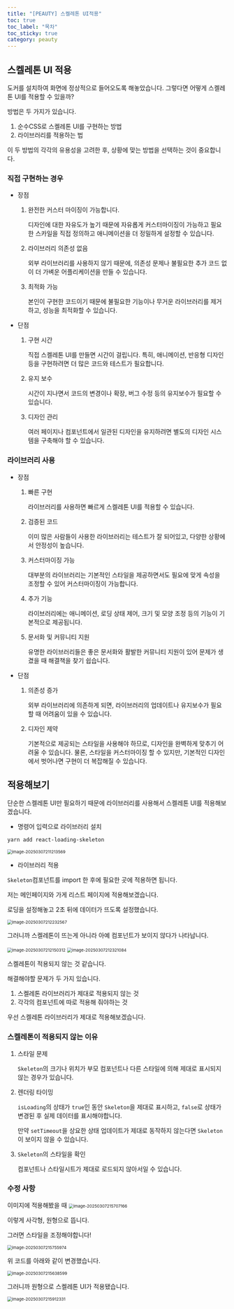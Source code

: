 ```yaml
---
title: "[PEAUTY] 스켈레톤 UI적용"
toc: true
toc_label: "목차"
toc_sticky: true
category: peauty
---
```


## 스켈레톤 UI 적용

도커를 설치하여 화면에 정상적으로 들어오도록 해놓았습니다. 그렇다면 어떻게 스켈레톤 UI를 적용할 수 있을까?



방법은 두 가지가 있습니다.

1. 순수CSS로 스켈레톤 UI를 구현하는 방법
2. 라이브러리를 적용하는 법

이 두 방법의 각각의 유용성을 고려한 후, 상황에 맞는 방법을 선택하는 것이 중요합니다.

### 직접 구현하는 경우

- 장점

  1. 완전한 커스터 마이징이 가능합니다. 

     디자인에 대한 자유도가 높기 때문에 자유롭게 커스터마이징이 가능하고 필요한 스카일을 직접 정의하고 애니메이션을 더 정밀하게 설정할 수 있습니다.

  2. 라이브러리 의존성 없음

     외부 라이브러리를 사용하지 않기 때문에, 의존성 문제나 불필요한 추가 코드 없이 더 가벼운 어플리케이션을 만들 수 있습니다.

  3. 최적화 가능

     본인이 구현한 코드이기 때문에 불필요한 기능이나 무거운 라이브러리를 제거하고, 성능을 최적화할 수 있습니다.

- 단점

  1. 구현 시간

     직접 스켈레톤 UI를 만들면 시간이 걸립니다. 특히, 애니메이션, 반응형 디자인 등을 구현하려면 더 많은 코드와 테스트가 필요합니다.

  2. 유지 보수

     시간이 지나면서 코드의 변경이나 확장, 버그 수정 등의 유지보수가 필요할 수 있습니다.

  3. 디자인 관리

     여러 페이지나 컴포넌트에서 일관된 디자인을 유지하려면 별도의 디자인 시스템을 구축해야 할 수 있습니다.

### 라이브러리 사용

- 장점

  1. 빠른 구현

     라이브러리를 사용하면 빠르게 스켈레톤 UI를 적용할 수 있습니다.

  2. 검증된 코드

     이미 많은 사람들이 사용한 라이브러리는 테스트가 잘 되어있고, 다양한 상황에서 안정성이 높습니다.

  3. 커스터마이징 가능

     대부분의 라이브러리는 기본적인 스타일을 제공하면서도 필요에 맞게 속성을 조정할 수 있어 커스터마이징이 가능합니다.

  4. 추가 기능

     라이브러리에는 애니메이션, 로딩 상태 제어, 크기 및 모양 조정 등의 기능이 기본적으로 제공됩니다.

  5. 문서화 및 커뮤니티 지원

     유명한 라이브러리들은 좋은 문서화와 활발한 커뮤니티 지원이 있어 문제가 생겼을 때 해결책을 찾기 쉽습니다.

- 단점

  1. 의존성 증가

     외부 라이브러리에 의존하게 되면, 라이브러리의 업데이트나 유지보수가 필요할 때 어려움이 있을 수 있습니다.

  2. 디자인 제약

     기본적으로 제공되는 스타일을 사용해야 하므로, 디자인을 완벽하게 맞추기 어려울 수 있습니다. 물론, 스타일을 커스터마이징 할 수 있지만, 기본적인 디자인에서 벗어나면 구현이 더 복잡해질 수 있습니다.



## 적용해보기

단순한 스켈레톤 UI만 필요하기 때문에 라이브러리를 사용해서 스켈레톤 UI를 적용해보겠습니다.

- 명령어 입력으로 라이브러리 설치

```bash
yarn add react-loading-skeleton
```

<img src="/../images/Untitled/image-20250307211213569.png" alt="image-20250307211213569" style="zoom:67%;" />



- 라이브러리 적용

`Skeleton`컴포넌트를 import 한 후에 필요한 곳에 적용하면 됩니다. 

저는 메인페이지와 가게 리스트 페이지에 적용해보겠습니다.



로딩을 설정해놓고 2초 뒤에 데이터가 뜨도록 설정했습니다.

<img src="/../images/Untitled/image-20250307212232567.png" alt="image-20250307212232567" style="zoom:67%;" />

그러니까 스켈레톤이 뜨는게 아니라 아예 컴포넌트가 보이지 않다가 나타납니다.

<img src="/../images/Untitled/image-20250307212150312.png" alt="image-20250307212150312" style="zoom:67%;" />

<img src="/../images/Untitled/image-20250307212321084.png" alt="image-20250307212321084" style="zoom:67%;" />



스켈레톤이 적용되지 않는 것 같습니다.



해결해야할 문제가 두 가지 있습니다. 

1. 스켈레톤 라이브러리가 제대로 적용되지 않는 것
2. 각각의 컴포넌트에 따로 적용해 줘야하는 것



우선 스켈레톤 라이브러리가 제대로 적용해보겠습니다.

### 스켈레톤이 적용되지 않는 이유

1. 스타일 문제

   `Skeleton`의 크기나 위치가 부모 컴포넌트나 다른 스타일에 의해 제대로 표시되지 않는 경우가 있습니다.

2. 렌더링 타이밍

   `isLoading`의 상태가 `true`인 동안 `Skeleton`을 제대로 표시하고, `false`로 상태가 변경된 후 실제 데이터를 표시해야합니다. 

   만약 `setTimeout`을 상요한 상태 업데이트가 제대로 동작하지 않는다면 `Skeleton`이 보이지 않을 수 있습니다.

3. `Skeleton`의 스타일을 확인

   컴포넌트나 스타일시트가 제대로 로드되지 않아서일 수 있습니다. 



### 수정 사항

이미지에 적용해봤을 때 <img src="/../images/Untitled/image-20250307215707166.png" alt="image-20250307215707166" style="zoom:67%;" />

이렇게 사각형, 원형으로 뜹니다.

그러면 스타일을 조정해야합니다!

<img src="/../images/Untitled/image-20250307215755974.png" alt="image-20250307215755974" style="zoom:67%;" />

위 코드를 아래와 같이 변경했습니다.

<img src="/../images/Untitled/image-20250307215638599.png" alt="image-20250307215638599" style="zoom:67%;" />



그러니까 원형으로 스켈레톤 UI가 적용됐습니다.

<img src="/../images/Untitled/image-20250307215912331.png" alt="image-20250307215912331" style="zoom:67%;" />